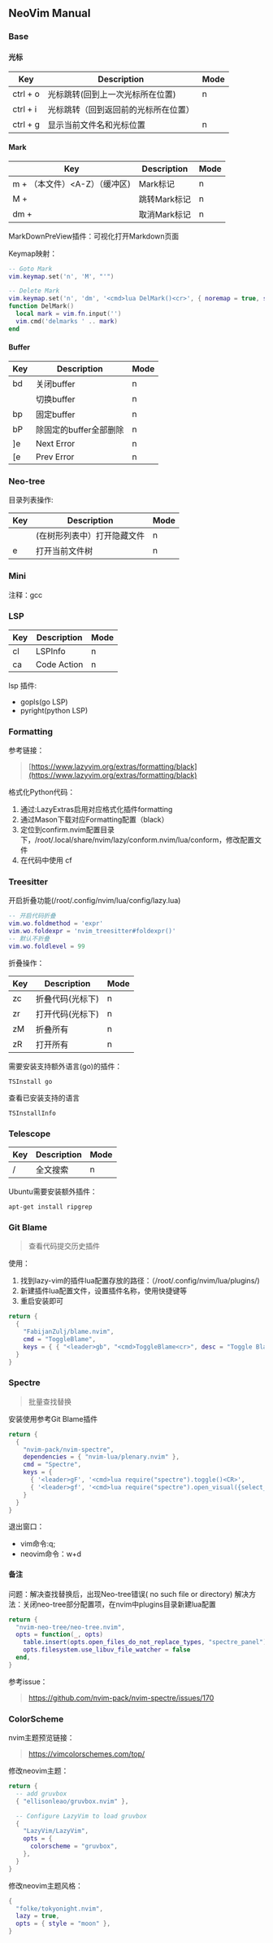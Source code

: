 ## NeoVim Manual
### Base
#### 光标
| Key | Description | Mode |
| --- | --- | --- |
| ctrl + o | 光标跳转(回到上一次光标所在位置) | n |
| ctrl + i | 光标跳转（回到返回前的光标所在位置） |  |
| ctrl + g | 显示当前文件名和光标位置 | n |

#### Mark
| Key | Description | Mode |
| --- | --- | --- |
| m + <a-z>（本文件）<A-Z）（缓冲区) | Mark标记 | n |
| M + <a-z> | 跳转Mark标记 | n |
| dm + <a-z> | 取消Mark标记 | n |

MarkDownPreView插件：可视化打开Markdown页面

Keymap映射：
```lua
-- Goto Mark
vim.keymap.set('n', 'M', "'")

-- Delete Mark
vim.keymap.set('n', 'dm', '<cmd>lua DelMark()<cr>', { noremap = true, silent = true })
function DelMark()
  local mark = vim.fn.input('')
  vim.cmd('delmarks ' .. mark)
end
```
#### Buffer
| Key | Description | Mode |
| --- | --- | --- |
| <leader> bd | 关闭buffer | n |
| <S-hj> | 切换buffer | n |
| <leader> bp | 固定buffer | n |
| <leader> bP | 除固定的buffer全部删除 | n |
| ]e | Next Error | n |
| [e | Prev Error | n |

### Neo-tree
目录列表操作:

| Key | Description | Mode |
| --- | --- | --- |
| <S-h> | (在树形列表中）打开隐藏文件 | n |
| <leader> e | 打开当前文件树 | n |

### Mini
注释：gcc
### LSP
| Key | Description | Mode |
| --- | --- | --- |
| <leader> cl | LSPInfo | n |
| <leader> ca | Code Action | n |

lsp 插件:

- gopls(go LSP)
- pyright(python LSP)
### Formatting
参考链接：
> [https://www.lazyvim.org/extras/formatting/black](https://www.lazyvim.org/extras/formatting/black)


格式化Python代码：

1. 通过:LazyExtras启用对应格式化插件formatting
2. 通过Mason下载对应Formatting配置（black）
3. 定位到confirm.nvim配置目录下，/root/.local/share/nvim/lazy/conform.nvim/lua/conform，修改配置文件
4. 在代码中使用 cf
### Treesitter
开启折叠功能(/root/.config/nvim/lua/config/lazy.lua)
```lua
-- 开启代码折叠
vim.wo.foldmethod = 'expr'
vim.wo.foldexpr = 'nvim_treesitter#foldexpr()'
-- 默认不折叠
vim.wo.foldlevel = 99
```
折叠操作：

| Key | Description | Mode |
| --- | --- | --- |
| zc | 折叠代码(光标下) | n |
| zr | 打开代码(光标下) | n |
| zM | 折叠所有 | n |
| zR | 打开所有 | n |

需要安装支持额外语言(go)的插件：
```
TSInstall go
```
查看已安装支持的语言
```
TSInstallInfo
```

### Telescope
| Key | Description | Mode |
| --- | --- | --- |
| <leader> / | 全文搜索 | n |

Ubuntu需要安装额外插件：
```shell
apt-get install ripgrep
```
### Git Blame
> 查看代码提交历史插件

使用：

1. 找到lazy-vim的插件lua配置存放的路径：（/root/.config/nvim/lua/plugins/)
2. 新建插件lua配置文件，设置插件名称，使用快捷键等
3. 重启安装即可
```lua
return {
  {
    "FabijanZulj/blame.nvim",
    cmd = "ToggleBlame",
    keys = { { "<leader>gb", "<cmd>ToggleBlame<cr>", desc = "Toggle Blame" } },
  }
}
```
### Spectre
> 批量查找替换

安装使用参考Git Blame插件
```lua
return {
  {
    "nvim-pack/nvim-spectre",
    dependencies = { "nvim-lua/plenary.nvim" },
    cmd = "Spectre",
    keys = {
      { '<leader>gF', '<cmd>lua require("spectre").toggle()<CR>',                        desc = "Toggle Spectre" },
      { '<leader>gf', '<cmd>lua require("spectre").open_visual({select_word=true})<CR>', desc = "Search current word" }
    }
  }
}
```
退出窗口：
- vim命令:q;
- neovim命令：<leader>w+d
#### 备注
问题：解决查找替换后，出现Neo-tree错误( no such file or directory)
解决方法：关闭neo-tree部分配置项，在nvim中plugins目录新建lua配置
```lua
return {
  "nvim-neo-tree/neo-tree.nvim",
  opts = function(_, opts)
    table.insert(opts.open_files_do_not_replace_types, "spectre_panel")
    opts.filesystem.use_libuv_file_watcher = false
  end,
}
```
参考issue：
> https://github.com/nvim-pack/nvim-spectre/issues/170

### ColorScheme
nvim主题预览链接：
> https://vimcolorschemes.com/top/

修改neovim主题：
```lua
return {
  -- add gruvbox
  { "ellisonleao/gruvbox.nvim" },

  -- Configure LazyVim to load gruvbox
  {
    "LazyVim/LazyVim",
    opts = {
      colorscheme = "gruvbox",
    },
  }
}
```
修改neovim主题风格：
```lua
{
  "folke/tokyonight.nvim",
  lazy = true,
  opts = { style = "moon" },
}
```
